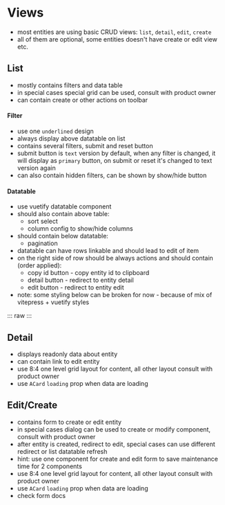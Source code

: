 <script setup>
import ViewsListDemo from "./ViewsDemoList.vue";
</script>

# Views

- most entities are using basic CRUD views: `list`, `detail`, `edit`, `create`
- all of them are optional, some entities doesn't have create or edit view etc. 

## List
- mostly contains filters and data table
- in special cases special grid can be used, consult with product owner
- can contain create or other actions on toolbar

#### Filter
- use one `underlined` design
- always display above datatable on list
- contains several filters, submit and reset button
- submit button is `text` version by default, when any filter is changed, it will display as `primary` button, on submit or reset it's changed to text version again
- can also contain hidden filters, can be shown by show/hide button

#### Datatable
- use vuetify datatable component
- should also contain above table:
  - sort select
  - column config to show/hide columns
- should contain below datatable:
  - pagination
- datatable can have rows linkable and should lead to edit of item
- on the right side of row should be always actions and should contain (order applied):
  - copy id button - copy entity id to clipboard
  - detail button - redirect to entity detail
  - edit button - redirect to entity edit
- note: some styling below can be broken for now - because of mix of vitepress + vuetify styles

::: raw
<DocsExample>
  <ViewsListDemo />
</DocsExample>
:::

## Detail
- displays readonly data about entity
- can contain link to edit entity
- use 8:4 one level grid layout for content, all other layout consult with product owner
- use `ACard` `loading` prop when data are loading

## Edit/Create
- contains form to create or edit entity
- in special cases dialog can be used to create or modify component, consult with product owner
- after entity is created, redirect to edit, special cases can use different redirect or list datatable refresh
- hint: use one component for create and edit form to save maintenance time for 2 components
- use 8:4 one level grid layout for content, all other layout consult with product owner
- use `ACard` `loading` prop when data are loading
- check form docs
